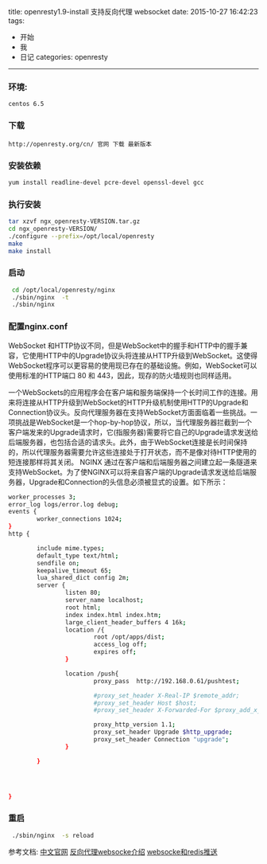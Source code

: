 title: openresty1.9-install 支持反向代理 websocket
date: 2015-10-27 16:42:23
tags:
- 开始
- 我
- 日记
categories: openresty
---


### 环境: 
	centos 6.5

### 下载 
	http://openresty.org/cn/ 官网 下载 最新版本

<!-- more -->

### 安装依赖
```bash
yum install readline-devel pcre-devel openssl-devel gcc
```

### 执行安装

```bash
tar xzvf ngx_openresty-VERSION.tar.gz
cd ngx_openresty-VERSION/
./configure --prefix=/opt/local/openresty 
make
make install
```
### 启动

```bash
 cd /opt/local/openresty/nginx 
 ./sbin/nginx  -t  
 ./sbin/nginx  
 ```

### 配置nginx.conf

WebSocket 和HTTP协议不同，但是WebSocket中的握手和HTTP中的握手兼容，它使用HTTP中的Upgrade协议头将连接从HTTP升级到WebSocket。这使得WebSocket程序可以更容易的使用现已存在的基础设施。例如，WebSocket可以使用标准的HTTP端口 80 和 443，因此，现存的防火墙规则也同样适用。


一个WebSockets的应用程序会在客户端和服务端保持一个长时间工作的连接。用来将连接从HTTP升级到WebSocket的HTTP升级机制使用HTTP的Upgrade和Connection协议头。反向代理服务器在支持WebSocket方面面临着一些挑战。一项挑战是WebSocket是一个hop-by-hop协议，所以，当代理服务器拦截到一个客户端发来的Upgrade请求时，它(指服务器)需要将它自己的Upgrade请求发送给后端服务器，也包括合适的请求头。此外，由于WebSocket连接是长时间保持的，所以代理服务器需要允许这些连接处于打开状态，而不是像对待HTTP使用的短连接那样将其关闭。
NGINX 通过在客户端和后端服务器之间建立起一条隧道来支持WebSocket。为了使NGINX可以将来自客户端的Upgrade请求发送给后端服务器，Upgrade和Connection的头信息必须被显式的设置。如下所示：


```bash
worker_processes 3;
error_log logs/error.log debug;
events {
        worker_connections 1024;
}
http {

        include mime.types;
        default_type text/html;
        sendfile on;
        keepalive_timeout 65;
        lua_shared_dict config 2m;
        server {
                listen 80;
                server_name localhost;
                root html;
                index index.html index.htm;
                large_client_header_buffers 4 16k;
                location /{
                        root /opt/apps/dist;
                        access_log off;
                        expires off;
                }

                location /push{
                        proxy_pass  http://192.168.0.61/pushtest;

                        #proxy_set_header X-Real-IP $remote_addr;
                        #proxy_set_header Host $host;
                        #proxy_set_header X-Forwarded-For $proxy_add_x_forwarded_for;

                        proxy_http_version 1.1;
                        proxy_set_header Upgrade $http_upgrade;
                        proxy_set_header Connection "upgrade";
                }

        }




}
 ```


### 重启

```bash
 ./sbin/nginx  -s reload 
 ```


参考文档:
	[中文官网](http://openresty.org/cn/) 
	[反向代理websocke介绍](http://www.oschina.net/translate/websocket-nginx) 
	[websocke和redis推送](http://zxh.sx.cn/2015/11/24/technology/2015-11-24-websocket-redis-openresty/) 
